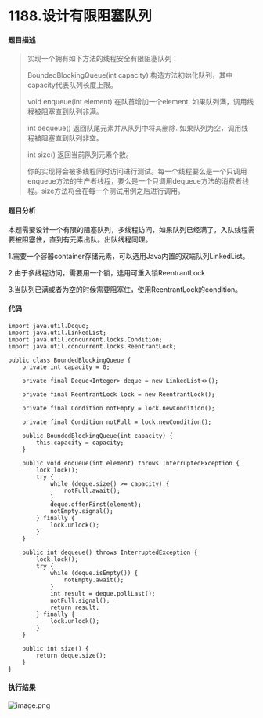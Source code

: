 # 1188.设计有限阻塞队列

#### 题目描述

> 实现一个拥有如下方法的线程安全有限阻塞队列：
>
> 
>
> BoundedBlockingQueue(int capacity) 构造方法初始化队列，其中capacity代表队列长度上限。
>
> void enqueue(int element) 在队首增加一个element. 如果队列满，调用线程被阻塞直到队列非满。
>
> int dequeue() 返回队尾元素并从队列中将其删除. 如果队列为空，调用线程被阻塞直到队列非空。
>
> int size() 返回当前队列元素个数。
>
> 你的实现将会被多线程同时访问进行测试。每一个线程要么是一个只调用enqueue方法的生产者线程，要么是一个只调用dequeue方法的消费者线程。size方法将会在每一个测试用例之后进行调用。



#### 题目分析

本题需要设计一个有限的阻塞队列，多线程访问，如果队列已经满了，入队线程需要被阻塞住，直到有元素出队。出队线程同理。

1.需要一个容器container存储元素，可以选用Java内置的双端队列LinkedList。

2.由于多线程访问，需要用一个锁，选用可重入锁ReentrantLock

3.当队列已满或者为空的时候需要阻塞住，使用ReentrantLock的condition。



#### 代码

```
import java.util.Deque;
import java.util.LinkedList;
import java.util.concurrent.locks.Condition;
import java.util.concurrent.locks.ReentrantLock;

public class BoundedBlockingQueue {
    private int capacity = 0;

    private final Deque<Integer> deque = new LinkedList<>();

    private final ReentrantLock lock = new ReentrantLock();

    private final Condition notEmpty = lock.newCondition();

    private final Condition notFull = lock.newCondition();

    public BoundedBlockingQueue(int capacity) {
        this.capacity = capacity;
    }

    public void enqueue(int element) throws InterruptedException {
        lock.lock();
        try {
            while (deque.size() >= capacity) {
                notFull.await();
            }
            deque.offerFirst(element);
            notEmpty.signal();
        } finally {
            lock.unlock();
        }
    }

    public int dequeue() throws InterruptedException {
        lock.lock();
        try {
            while (deque.isEmpty()) {
                notEmpty.await();
            }
            int result = deque.pollLast();
            notFull.signal();
            return result;
        } finally {
            lock.unlock();
        }
    }

    public int size() {
        return deque.size();
    }
}
```



#### 执行结果

![image.png](https://cdn.nlark.com/yuque/0/2021/png/1909633/1627830310011-fc31b59b-f896-47cf-99c9-8958c23cad97.png)